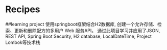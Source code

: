 # Recipes
##learning project
使用springboot框架结合H2数据库, 创建一个允许存储、检索、更新和删除配方的多用户 Web 服务API。
通过此项目学习并应用了JSON, REST API, Spring Boot Security, H2 database, LocalDateTime, Project Lombok等技术栈
